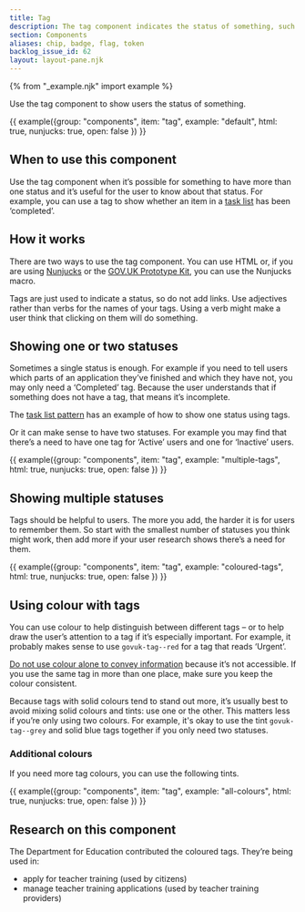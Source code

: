 ```yaml
---
title: Tag
description: The tag component indicates the status of something, such as an item on a task list or a phase banner
section: Components
aliases: chip, badge, flag, token
backlog_issue_id: 62
layout: layout-pane.njk
---
```


{% from "_example.njk" import example %}

Use the tag component to show users the status of something.

{{ example({group: "components", item: "tag", example: "default", html: true, nunjucks: true, open: false }) }}

## When to use this component

Use the tag component when it’s possible for something to have more than one status and it’s useful for the user to know about that status. For example, you can use a tag to show whether an item in a [task list](/patterns/task-list-pages/) has been ‘completed’.

## How it works

There are two ways to use the tag component. You can use HTML or, if you are using [Nunjucks](https://mozilla.github.io/nunjucks/) or the [GOV.UK Prototype Kit](https://prototype-kit.service.gov.uk), you can use the Nunjucks macro.

Tags are just used to indicate a status, so do not add links. Use adjectives rather than verbs for the names of your tags. Using a verb might make a user think that clicking on them will do something.

## Showing one or two statuses

Sometimes a single status is enough. For example if you need to tell users which parts of an application they’ve finished and which they have not, you may only need a ‘Completed’ tag. Because the user understands that if something does not have a tag, that means it’s incomplete.

The [task list pattern](/patterns/task-list-pages/) has an example of how to show one status using tags.

Or it can make sense to have two statuses. For example you may find that there’s a need to have one tag for ‘Active’ users and one for ‘Inactive’ users.

{{ example({group: "components", item: "tag", example: "multiple-tags", html: true, nunjucks: true, open: false }) }}

## Showing multiple statuses

Tags should be helpful to users. The more you add, the harder it is for users to remember them. So start with the smallest number of statuses you think might work, then add more if your user research shows there’s a need for them.

{{ example({group: "components", item: "tag", example: "coloured-tags", html: true, nunjucks: true, open: false }) }}

## Using colour with tags

You can use colour to help distinguish between different tags – or to help draw the user’s attention to a tag if it’s especially important. For example, it probably makes sense to use  `govuk-tag--red` for a tag that reads ‘Urgent’.

[Do not use colour alone to convey information](https://www.w3.org/WAI/WCAG21/Understanding/use-of-color.html) because it’s not accessible. If you use the same tag in more than one place, make sure you keep the colour consistent.

Because tags with solid colours tend to stand out more, it’s usually best to avoid mixing solid colours and tints: use one or the other. This matters less if you’re only using two colours. For example, it's okay to use the tint `govuk-tag--grey` and solid blue tags together if you only need two statuses.

### Additional colours

If you need more tag colours, you can use the following tints.

{{ example({group: "components", item: "tag", example: "all-colours", html: true, nunjucks: true, open: false }) }}

## Research on this component

The Department for Education contributed the coloured tags. They’re being used in:

- apply for teacher training (used by citizens)
- manage teacher training applications (used by teacher training providers)
